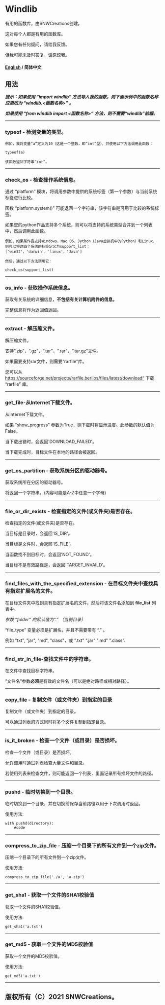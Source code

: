 # **Windlib**

有用的函数库，由SNWCreations创建。

这对每个人都是有用的函数库。

如果您有任何疑问，请给我反馈。

但我可能未及时答复，请原谅我。

#### [English](https://github.com/SNWCreations/windlib/blob/main/README.md) / 简体中文

## **用法**

***提示：如果使用 “import windlib” 方法导入我的函数，则下面示例中的函数名称应更改为 “windlib.<函数名称>” 。***

***如果使用 “from windlib import <函数名称>” 方法，则不需要“windlib”前缀。***

---

### **typeof - 检测变量的类型。**

    例如，我将变量“a”定义为10（这是一个整数，即“int”型），并使用以下方法调用此函数：

    typeof(a)

    该函数返回字符串“int”。

---

### **check_os - 检查操作系统信息。**

通过 “platform” 模块，将调用参数中提供的系统标签（第一个参数）与当前系统标签进行比较。

函数 “platform.system()” 可能返回一个字符串，该字符串是可用于比较的系统标签。

如果您的python作品支持多个系统，则可以将支持的系统类型合并到一个列表中，然后调用此函数。

    例如，如果某作品支持Windows，Mac OS，Jython（Java虚拟机中的Python）和Linux，则可以将这四个系统的标签定义为support_list：['win32'，'darwin'，'linux'，'Java']

    然后，通过以下方法调用它：

    check_os(support_list)

---

### **os_info - 获取操作系统信息。**

获取有关系统的详细信息，**不包括有关计算机附件的信息。**

完整信息将作为返回值返回。

---

### **extract - 解压缩文件。**

解压缩文件。

支持“.zip”，“.gz”，“.tar”，“.rar”，“.tar.gz”文件。

如果需要支持rar文件，则需要“rarfile”库。

您可以从 https://sourceforge.net/projects/rarfile.berlios/files/latest/download“ 下载 “rarfile” 库。

---

### **get_file-从Internet下载文件。**

从Internet下载文件。

如果 “show_progress” 参数为True，则下载时将显示进度。此参数的默认值为False。

当下载出错时，会返回'DOWNLOAD_FAILED'。

当下载完成时，目标文件在本地的路径会被返回。

---

### **get_os_partition - 获取系统分区的驱动器号。**

获取系统所在分区的驱动器号。

将返回一个字符串。(内容可能是A-Z中任意一个字母)

---

### **file_or_dir_exists - 检查指定的文件(或文件夹)是否存在。**

检查指定的文件(或文件夹)是否存在。

当目标是目录时，会返回'IS_DIR'。

当目标是文件时，会返回'IS_FILE'。

当函数找不到目标时，会返回'NOT_FOUND'。

当目标不是有效路径是，会返回'TARGET_INVAILD'。

---

### **find_files_with_the_specified_extension - 在目标文件夹中查找具有指定扩展名的文件。**

在目标文件夹中找到具有指定扩展名的文件，然后将该文件名添加到 **file_list** 列表中。

*参数 “folder” 的默认值为“.” （当前目录）*

“file_type” 变量必须是扩展名，并且不需要带有 “.” 。

例如 "txt", "jar", "md", "class"，或 ".txt" ".jar" ".md" ".class".

---

### **find_str_in_file-查找文件中的字符串。**

在文件中查找目标字符串。

“文件名”参数**必须**是有效的文件名（可以是绝对路径或相对路径）。

---

### **copy_file - 复制文件（或文件夹）到指定的目录**

复制文件（或文件夹）到指定的目录。

可以通过列表的方式同时将多个文件复制到指定目录。

---

### **is_it_broken - 检查一个文件（或目录）是否损坏。**

检查一个文件（或目录）是否损坏。

允许调用时通过列表检查大量文件和目录。

若使用列表来检查文件，则可能返回一个列表，里面记录所有损坏文件的路径。

---

### **pushd - 临时切换到一个目录。**

临时切换到一个目录，并在切换前保存当前路径以用于下次调用时返回。

使用方法:

    with pushd(directory):
        #code

---

### **compress_to_zip_file - 压缩一个目录下的所有文件到一个zip文件。**

压缩一个目录下的所有文件到一个zip文件。

使用方法:

    compress_to_zip_file('./a', 'a.zip')

---

### **get_sha1 - 获取一个文件的SHA1校验值**

获取一个文件的SHA1校验值。

使用方法:

    get_sha1('a.txt')

---

### **get_md5 - 获取一个文件的MD5校验值**

获取一个文件的MD5校验值。

使用方法:

    get_md5('a.txt')

---

## 版权所有（C）2021 SNWCreations。
